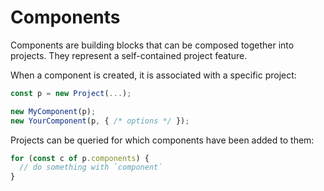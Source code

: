# Components

Components are building blocks that can be composed together into projects. They
represent a self-contained project feature.

When a component is created, it is associated with a specific project:

```ts
const p = new Project(...);

new MyComponent(p);
new YourComponent(p, { /* options */ });
```

Projects can be queried for which components have been added to them:

```ts
for (const c of p.components) {
  // do something with `component`
}
```
